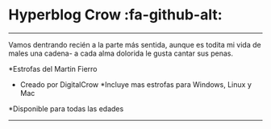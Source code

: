 # Hyperblog Crow :fa-github-alt:
------------

Vamos dentrando recién
a la parte más sentida,
aunque es todita mi vida
de males una cadena-
a cada alma dolorida
le gusta cantar sus penas.


*Estrofas del Martin Fierro
* Creado por DigitalCrow
*Incluye mas estrofas para Windows, Linux y Mac

*Disponible para todas las edades

------------
